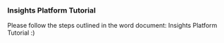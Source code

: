 ### Insights Platform Tutorial 
Please follow the steps outlined in the word document: Insights Platform Tutorial :)
